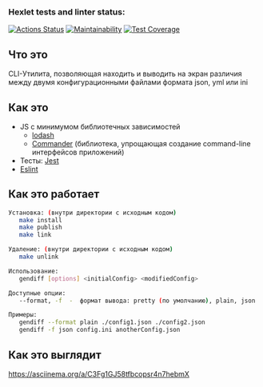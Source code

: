 ### Hexlet tests and linter status:
[![Actions Status](https://github.com/VitalMangal/frontend-project-46/actions/workflows/hexlet-check.yml/badge.svg)](https://github.com/VitalMangal/frontend-project-46/actions)
[![Maintainability](https://api.codeclimate.com/v1/badges/64afa1f58d140bca88ab/maintainability)](https://codeclimate.com/github/VitalMangal/frontend-project-46/maintainability)
[![Test Coverage](https://api.codeclimate.com/v1/badges/64afa1f58d140bca88ab/test_coverage)](https://codeclimate.com/github/VitalMangal/frontend-project-46/test_coverage)

## Что это

CLI-Утилита, позволяющая находить и выводить на экран различия между двумя конфигурационными файлами формата json, yml или ini

## Как это

- JS с минимумом библиотечных зависимостей
  - [lodash](https://github.com/lodash/lodash)
  - [Commander](https://github.com/tj/commander.js) (библиотека, упрощающая создание command-line интерфейсов приложений)
- Тесты: [Jest](https://github.com/facebook/jest)
- [Eslint](https://github.com/eslint/eslint)

## Как это работает

```sh
Установка: (внутри директории с исходным кодом)
   make install
   make publish
   make link

Удаление: (внутри директории с исходным кодом)
   make unlink

Использование:
   gendiff [options] <initialConfig> <modifiedConfig>

Доступные опции:
   --format, -f  -  формат вывода: pretty (по умолчанию), plain, json

Примеры:
   gendiff --format plain ./config1.json ./config2.json
   gendiff -f json config.ini anotherConfig.json
```

## Как это выглядит

https://asciinema.org/a/C3Fg1GJ58tfbcopsr4n7hebmX
